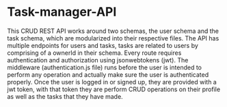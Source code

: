 # Task-manager-API
This CRUD REST API works around two schemas, the user schema and the task schema, which are modularized into their respective files.
The API has multiple endpoints for users and tasks, tasks are related to users by comprising of a ownerId in their schema.
Every route requires authentication and authorization using jsonwebtokens (jwt). The middleware (authentication.js file) runs before the user is intended to
perform any operation and actually make sure the user is authenticated properly.
Once the user is logged in or signed up, they are provided with a jwt token, with that token they are perform CRUD operations on their profile
as well as the tasks that they have made.
